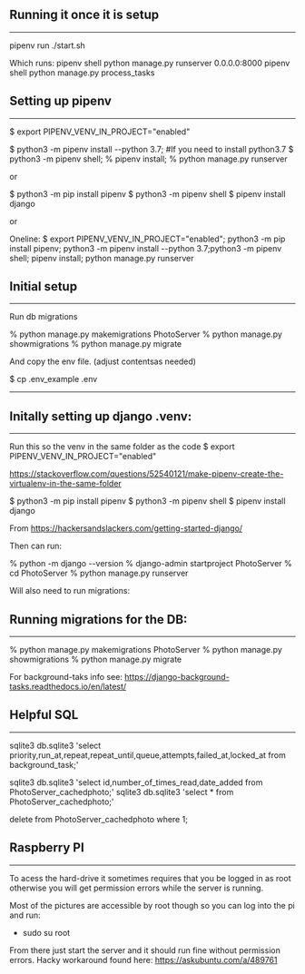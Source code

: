 ## Running it once it is setup
-------------------------------
pipenv run ./start.sh

Which runs:
pipenv shell python manage.py runserver 0.0.0.0:8000
pipenv shell python manage.py process_tasks


## Setting up pipenv
---------------------
$ export PIPENV_VENV_IN_PROJECT="enabled"

$ python3 -m pipenv install --python 3.7; #If you need to install python3.7
$ python3 -m pipenv shell;
% pipenv install; 
% python manage.py runserver


or 

$ python3 -m pip install pipenv
$ python3 -m pipenv shell
$ pipenv install django

or  

Oneline: 
$ export PIPENV_VENV_IN_PROJECT="enabled"; python3 -m pip install pipenv; python3 -m pipenv install --python 3.7;python3 -m pipenv shell; pipenv install; python manage.py runserver


## Initial setup
----------------
Run db migrations

% python manage.py makemigrations PhotoServer
% python manage.py showmigrations
% python manage.py migrate

And copy the env file. (adjust contentsas needed)

$ cp .env_example .env

* * * 


## Initally setting up django .venv:
-------------------------------------

Run this so the venv in the same folder as the code
$ export PIPENV_VENV_IN_PROJECT="enabled"

<https://stackoverflow.com/questions/52540121/make-pipenv-create-the-virtualenv-in-the-same-folder> 


$ python3 -m pip install pipenv
$ python3 -m pipenv shell
$ pipenv install django

From <https://hackersandslackers.com/getting-started-django/> 

Then can run:
 
 % python -m django --version
 % django-admin startproject PhotoServer
 % cd PhotoServer
 % python manage.py runserver

Will also need to run migrations:

## Running migrations for the DB:
---------------------------------
% python manage.py makemigrations PhotoServer
% python manage.py showmigrations
% python manage.py migrate

For background-taks info see:
https://django-background-tasks.readthedocs.io/en/latest/


## Helpful SQL 
---------------------------------
sqlite3 db.sqlite3 'select priority,run_at,repeat,repeat_until,queue,attempts,failed_at,locked_at from background_task;'

sqlite3 db.sqlite3 'select id,number_of_times_read,date_added from PhotoServer_cachedphoto;'
sqlite3 db.sqlite3 'select * from PhotoServer_cachedphoto;'

delete from PhotoServer_cachedphoto where 1;


## Raspberry PI
----------------

To acess the hard-drive it sometimes requires that you be logged in as root otherwise you will get permission errors while the server is running.

Most of the pictures are accessible by root though so you can log into the pi and run:
- sudo su root

From there just start the server and it should run fine without permission errors. Hacky workaround found here: https://askubuntu.com/a/489761


